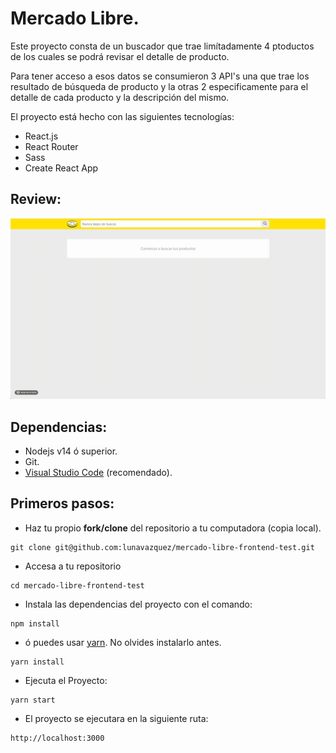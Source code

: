 # Mercado Libre.

Este proyecto consta de un buscador que trae limítadamente 4 ptoductos de los cuales se podrá revisar el detalle de producto.

Para tener acceso a esos datos se consumieron 3 API's una que trae los resultado de búsqueda de producto y la otras 2 especificamente para el detalle de cada producto y la descripción del mismo.

El proyecto está hecho con las siguientes tecnologías:

- React.js
- React Router
- Sass
- Create React App

## Review:

![Alt-text](https://raw.githubusercontent.com/lunavazquez/pokemon-images/master/mercado-libre.gif)

## Dependencias:

- Nodejs v14 ó superior.
- Git.
- [Visual Studio Code](https://code.visualstudio.com/) (recomendado).

## Primeros pasos:

- Haz tu propio **fork/clone** del repositorio a tu computadora (copia local).

```
git clone git@github.com:lunavazquez/mercado-libre-frontend-test.git
```

- Accesa a tu repositorio

```
cd mercado-libre-frontend-test
```

- Instala las dependencias del proyecto con el comando:

```
npm install
```

- ó puedes usar [yarn](https://classic.yarnpkg.com/en/docs/install/#mac-stable). No olvides instalarlo antes.

```
yarn install
```

- Ejecuta el Proyecto:

```
yarn start
```

- El proyecto se ejecutara en la siguiente ruta:

```
http://localhost:3000
```
